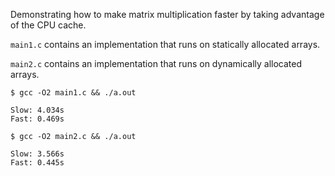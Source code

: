 Demonstrating how to make matrix multiplication faster by taking advantage of the CPU cache.

`main1.c` contains an implementation that runs on statically allocated arrays.

`main2.c` contains an implementation that runs on dynamically allocated arrays.

```shell
$ gcc -O2 main1.c && ./a.out

Slow: 4.034s
Fast: 0.469s
```

```shell
$ gcc -O2 main2.c && ./a.out

Slow: 3.566s
Fast: 0.445s
```
